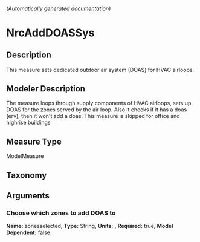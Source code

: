 

###### (Automatically generated documentation)

# NrcAddDOASSys

## Description
This measure sets dedicated outdoor air system (DOAS) for HVAC airloops.

## Modeler Description
The measure loops through supply components of HVAC airloops, sets up DOAS for the zones served by the air loop.
             Also it checks if it has a doas (erv), then it won't add a doas. This measure is skipped for office and highrise buildings

## Measure Type
ModelMeasure

## Taxonomy


## Arguments


### Choose which zones to add DOAS to

**Name:** zonesselected,
**Type:** String,
**Units:** ,
**Required:** true,
**Model Dependent:** false




